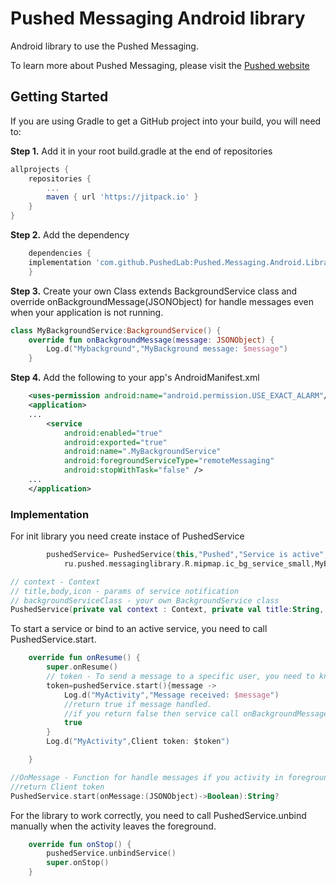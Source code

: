 # Pushed Messaging Android library

Android library to use the Pushed Messaging.

To learn more about Pushed Messaging, please visit the [Pushed website](https://pushed.ru)

## Getting Started

If you are using Gradle to get a GitHub project into your build, you will need to:

**Step 1.** Add it in your root build.gradle at the end of repositories 

```gradle
allprojects {
	repositories {
		...
		maven { url 'https://jitpack.io' }
	}
}
```

**Step 2.** Add the dependency

```gradle
    dependencies {
	implementation 'com.github.PushedLab:Pushed.Messaging.Android.Library:1.0.1'
    }
``` 

**Step 3.** Create your own Class extends BackgroundService class and override onBackgroundMessage(JSONObject) 
for handle messages even when your application is not running.

```kotlin
class MyBackgroundService:BackgroundService() {
    override fun onBackgroundMessage(message: JSONObject) {
        Log.d("Mybackground","MyBackground message: $message")
    }
```

**Step 4.** Add the following to your app's AndroidManifest.xml

```xml
    <uses-permission android:name="android.permission.USE_EXACT_ALARM"/>
    <application>
    ...
        <service
            android:enabled="true"
            android:exported="true"
            android:name=".MyBackgroundService"
            android:foregroundServiceType="remoteMessaging"
            android:stopWithTask="false" />
    ...
    </application>
```

### Implementation

For init library you need create instace of PushedService 

```kotlin
        pushedService= PushedService(this,"Pushed","Service is active",
            ru.pushed.messaginglibrary.R.mipmap.ic_bg_service_small,MyBackgroundService::class.java)
```

```kotlin
// context - Context
// title,body,icon - params of service notification
// backgroundServiceClass - your own BackgroundService class
PushedService(private val context : Context, private val title:String, private val body:String, private val icon:Int, private val backgroundServiceClass: Class<*>);

```

To start a service or bind to an active service, you need to call PushedService.start.

```kotlin
    override fun onResume() {
        super.onResume()
        // token - To send a message to a specific user, you need to know his Client token.
        token=pushedService.start(){message ->
            Log.d("MyActivity","Message received: $message")
            //return true if message handled.
            //if you return false then service call onBackgroundMessage.
            true
        }
        Log.d("MyActivity",Client token: $token")

    }
```

```kotlin
//OnMessage - Function for handle messages if you activity in foreground
//return Client token
PushedService.start(onMessage:(JSONObject)->Boolean):String?
```

For the library to work correctly, you need to call PushedService.unbind manually when the activity leaves the foreground.

```kotlin
    override fun onStop() {
        pushedService.unbindService()
        super.onStop()
    }
```



